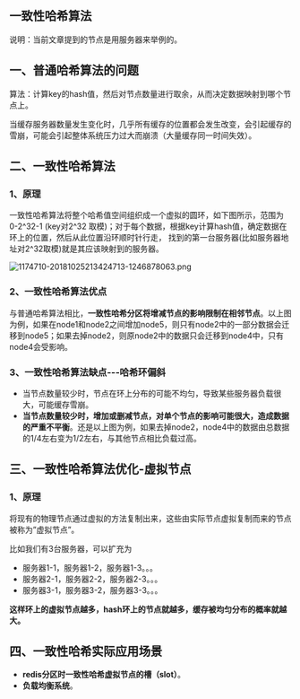 ## 一致性哈希算法
说明：当前文章提到的节点是用服务器来举例的。

## 一、普通哈希算法的问题
算法：计算key的hash值，然后对节点数量进行取余，从而决定数据映射到哪个节点上。

当缓存服务器数量发生变化时，几乎所有缓存的位置都会发生改变，会引起缓存的雪崩，可能会引起整体系统压力过大而崩溃（大量缓存同一时间失效）。

## 二、一致性哈希算法
### 1、原理
一致性哈希算法将整个哈希值空间组织成一个虚拟的圆环，如下图所示，范围为0-2^32-1 (key对2^32 取模)；对于每个数据，根据key计算hash值，确定数据在环上的位置，然后从此位置沿环顺时针行走， 找到的第一台服务器(比如服务器地址对2^32取模)就是其应该映射到的服务器。

![1174710-20181025213424713-1246878063.png](https://pic.imgdb.cn/item/610f546f5132923bf8d4e38a.png)

### 2、一致性哈希算法优点
与普通哈希算法相比，**一致性哈希分区将增减节点的影响限制在相邻节点**。以上图为例，如果在node1和node2之间增加node5，则只有node2中的一部分数据会迁移到node5；如果去掉node2，则原node2中的数据只会迁移到node4中，只有node4会受影响。

### 3、一致性哈希算法缺点---哈希环偏斜
* 当节点数量较少时，节点在环上分布的可能不均匀，导致某些服务器负载很大，可能缓存雪崩。
* **当节点数量较少时，增加或删减节点，对单个节点的影响可能很大，造成数据的严重不平衡**。还是以上图为例，如果去掉node2，node4中的数据由总数据的1/4左右变为1/2左右，与其他节点相比负载过高。

## 三、一致性哈希算法优化-虚拟节点
### 1、原理
将现有的物理节点通过虚拟的方法复制出来，这些由实际节点虚拟复制而来的节点被称为”虚拟节点”。

比如我们有3台服务器，可以扩充为
* 服务器1-1，服务器1-2，服务器1-3。。。
* 服务器2-1，服务器2-2，服务器2-3。。。
* 服务器3-1，服务器3-2，服务器3-3。。。

**这样环上的虚拟节点越多，hash环上的节点就越多，缓存被均匀分布的概率就越大。**

## 四、一致性哈希实际应用场景
* **redis分区时一致性哈希虚拟节点的槽（slot）**。
* **负载均衡系统**。
